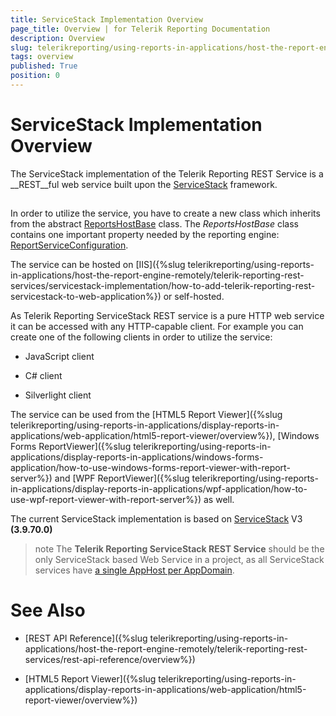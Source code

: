 ```yaml
---
title: ServiceStack Implementation Overview
page_title: Overview | for Telerik Reporting Documentation
description: Overview
slug: telerikreporting/using-reports-in-applications/host-the-report-engine-remotely/telerik-reporting-rest-services/servicestack-implementation/overview
tags: overview
published: True
position: 0
---
```


# ServiceStack Implementation Overview



The ServiceStack implementation of the Telerik Reporting REST Service is a __REST__ful web service
        built upon the [ServiceStack](https://servicestack.net/) framework.
      

## 

In order to utilize the service, you have to create a new class which inherits from the abstract
          [ReportsHostBase](/reporting/api/Telerik.Reporting.Services.ServiceStack.ReportsHostBase)
          class. The *ReportsHostBase* class contains one important property needed by the reporting
          engine: [ReportServiceConfiguration](/reporting/api/Telerik.Reporting.Services.ServiceStack.ReportsHostBase#collapsible-Telerik_Reporting_Services_ServiceStack_ReportsHostBase_ReportServiceConfiguration).
        

The service can be hosted on [IIS]({%slug telerikreporting/using-reports-in-applications/host-the-report-engine-remotely/telerik-reporting-rest-services/servicestack-implementation/how-to-add-telerik-reporting-rest-servicestack-to-web-application%}) or self-hosted.
        

As Telerik Reporting ServiceStack REST service is a pure HTTP web service it can be accessed
          with any HTTP-capable client. For example you can create one of the following clients in order
          to utilize the service:
        

* JavaScript client

* C# client

* Silverlight client

The service can be used from the [HTML5 Report Viewer]({%slug telerikreporting/using-reports-in-applications/display-reports-in-applications/web-application/html5-report-viewer/overview%}),
          [Windows Forms ReportViewer]({%slug telerikreporting/using-reports-in-applications/display-reports-in-applications/windows-forms-application/how-to-use-windows-forms-report-viewer-with-report-server%})
          and [WPF ReportViewer]({%slug telerikreporting/using-reports-in-applications/display-reports-in-applications/wpf-application/how-to-use-wpf-report-viewer-with-report-server%}) as well.
        

The current ServiceStack implementation is based on
          [ServiceStack](https://servicestack.net/)
          V3 __(3.9.70.0)__

>note The  __Telerik Reporting ServiceStack REST Service__  should be the only ServiceStack based Web Service in a project, as all ServiceStack services have [a single AppHost per AppDomain](                http://mono.servicestack.net/ServiceStack.Hello/#AppHost              ).          


# See Also


 * [REST API Reference]({%slug telerikreporting/using-reports-in-applications/host-the-report-engine-remotely/telerik-reporting-rest-services/rest-api-reference/overview%})

 * [HTML5 Report Viewer]({%slug telerikreporting/using-reports-in-applications/display-reports-in-applications/web-application/html5-report-viewer/overview%})
